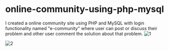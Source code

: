 # online-community-using-php-mysql
I created a online community site using PHP and MySQL with login functionality named "e-community" where user can post or discuss their problem and other user comment the solution about that problem.
![1](https://user-images.githubusercontent.com/25563231/112471031-66d5e400-8d91-11eb-9b66-33489bf9b7ca.png)

![2](https://user-images.githubusercontent.com/25563231/112471059-70f7e280-8d91-11eb-9432-67e4f846266f.png)

